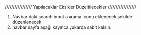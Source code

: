 /////////////////  Yapılacaklar Eksikler Düzeltilecekler //////////////////

1. Navbar daki search input a arama iconu eklenecek şekilde düzenlenecek
2. navbar sayfa aşağı kayınca yukarda sabit kalsın.